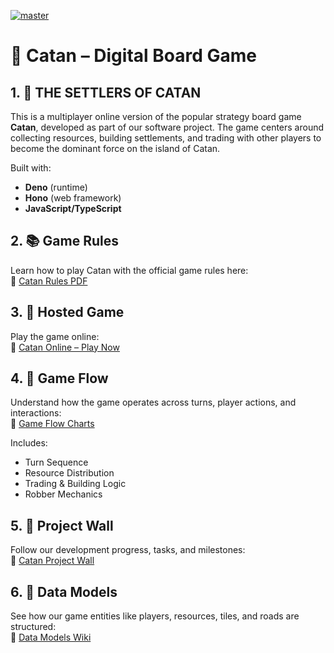 [![master](https://github.com/step-batch-10/catan-the-hex-settlers/actions/workflows/deno.yml/badge.svg)](https://github.com/step-batch-10/catan-the-hex-settlers/actions/workflows/deno.yml)
# 🌄 Catan – Digital Board Game

## 1. 📝 THE SETTLERS OF CATAN

This is a multiplayer online version of the popular strategy board game **Catan**, developed as part of our software project. The game centers around collecting resources, building settlements, and trading with other players to become the dominant force on the island of Catan.

Built with:

- **Deno** (runtime)
- **Hono** (web framework)
- **JavaScript/TypeScript**

## 2. 📚 Game Rules

Learn how to play Catan with the official game rules here:  
🔗 [Catan Rules PDF](https://github.com/step-batch-10/catan-the-hex-settlers/wiki/How-To-Play)

## 3. 🚀 Hosted Game

Play the game online:  
🔗 [Catan Online – Play Now](https://hex-settlers-of-catan.deno.dev)

## 4. 🧭 Game Flow

Understand how the game operates across turns, player actions, and interactions:  
🔗 [Game Flow Charts](https://github.com/step-batch-10/catan-the-hex-settlers/wiki/Game%E2%80%90flow)

Includes:

- Turn Sequence
- Resource Distribution
- Trading & Building Logic
- Robber Mechanics

## 5. 🧱 Project Wall

Follow our development progress, tasks, and milestones:  
🔗 [Catan Project Wall](https://github.com/orgs/step-batch-10/projects/13/views/1)

## 6. 🧩 Data Models

See how our game entities like players, resources, tiles, and roads are structured:  
🔗 [Data Models Wiki](https://github.com/step-batch-10/catan-the-hex-settlers/wiki/Data-Models)
